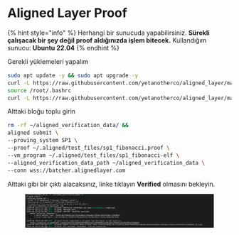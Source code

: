 # Aligned Layer Proof

{% hint style="info" %}
Herhangi bir sunucuda yapabilirsiniz. **Sürekli çalışacak bir şey değil proof aldığınızda işlem bitecek.** Kullandığım sunucu: **Ubuntu 22.04**
{% endhint %}



Gerekli yüklemeleri yapalım

```bash
sudo apt update -y && sudo apt upgrade -y
curl -L https://raw.githubusercontent.com/yetanotherco/aligned_layer/main/batcher/aligned/install_aligned.sh | bash
source /root/.bashrc
curl -L https://raw.githubusercontent.com/yetanotherco/aligned_layer/main/batcher/aligned/get_proof_test_files.sh | bash
```

Alttaki bloğu toplu girin

```bash
rm -rf ~/aligned_verification_data/ &&
aligned submit \
--proving_system SP1 \
--proof ~/.aligned/test_files/sp1_fibonacci.proof \
--vm_program ~/.aligned/test_files/sp1_fibonacci-elf \
--aligned_verification_data_path ~/aligned_verification_data \
--conn wss://batcher.alignedlayer.com
```

Alttaki gibi ⁠bir çıktı alacaksınız, linke tıklayın **Verified** olmasını bekleyin.

<figure><img src="../../.gitbook/assets/aligned.png" alt=""><figcaption></figcaption></figure>



